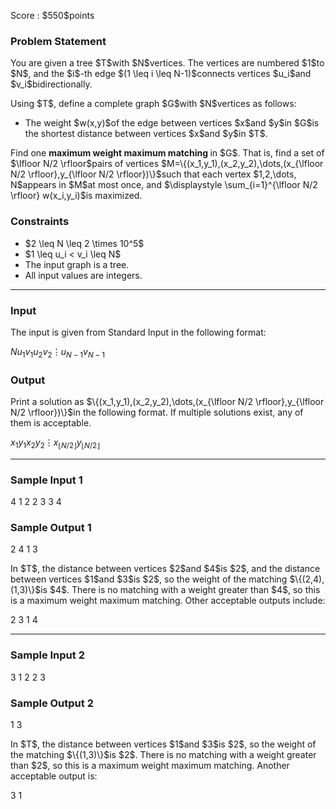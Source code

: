 
<div>

<span>

<span>

<p>
Score : $550$points
</p>

<div>

<section>

### **Problem Statement**

<p>
You are given a tree $T$with $N$vertices. The vertices are numbered $1$to $N$, and the $i$-th edge $(1 \leq i \leq N-1)$connects vertices $u_i$and $v_i$bidirectionally.
</p>

<p>
Using $T$, define a complete graph $G$with $N$vertices as follows:
</p>

<ul>

<li>
The weight $w(x,y)$of the edge between vertices $x$and $y$in $G$is the shortest distance between vertices $x$and $y$in $T$.
</li>

</ul>

<p>
Find one 
<strong>
maximum weight maximum matching
</strong>
in $G$. That is, find a set of $\lfloor N/2 \rfloor$pairs of vertices $M=\{(x_1,y_1),(x_2,y_2),\dots,(x_{\lfloor N/2 \rfloor},y_{\lfloor N/2 \rfloor})\}$such that each vertex $1,2,\dots, N$appears in $M$at most once, and $\displaystyle \sum_{i=1}^{\lfloor N/2 \rfloor} w(x_i,y_i)$is maximized.
</p>

</section>

</div>

<div>

<section>

### **Constraints**

<ul>

<li>
$2 \leq N \leq 2 \times 10^5$
</li>

<li>
$1 \leq u_i < v_i \leq N$
</li>

<li>
The input graph is a tree.
</li>

<li>
All input values are integers.
</li>

</ul>

</section>

</div>

---

<div>

<div>

<section>

### **Input**

<p>
The input is given from Standard Input in the following format:
</p>

<div>

$N$$u_1$$v_1$$u_2$$v_2$$\vdots$$u_{N-1}$$v_{N-1}$
</div>

</section>

</div>

<div>

<section>

### **Output**

<p>
Print a solution as $\{(x_1,y_1),(x_2,y_2),\dots,(x_{\lfloor N/2 \rfloor},y_{\lfloor N/2 \rfloor})\}$in the following format. If multiple solutions exist, any of them is acceptable.
</p>

<div>

$x_1$$y_1$$x_2$$y_2$$\vdots$$x_{\lfloor N/2 \rfloor}$$y_{\lfloor N/2 \rfloor}$
</div>

</section>

</div>

</div>

---

<div>

<section>

### **Sample Input 1**

<div>

4
1 2
2 3
3 4

</div>

</section>

</div>

<div>

<section>

### **Sample Output 1**

<div>

2 4
1 3

</div>

<p>
In $T$, the distance between vertices $2$and $4$is $2$, and the distance between vertices $1$and $3$is $2$, so the weight of the matching $\{(2,4),(1,3)\}$is $4$. There is no matching with a weight greater than $4$, so this is a maximum weight maximum matching. Other acceptable outputs include:
</p>

<div>

2 3
1 4

</div>

</section>

</div>

---

<div>

<section>

### **Sample Input 2**

<div>

3
1 2
2 3

</div>

</section>

</div>

<div>

<section>

### **Sample Output 2**

<div>

1 3

</div>

<p>
In $T$, the distance between vertices $1$and $3$is $2$, so the weight of the matching $\{(1,3)\}$is $2$. There is no matching with a weight greater than $2$, so this is a maximum weight maximum matching. Another acceptable output is:
</p>

<div>

3 1

</div>

</section>

</div>

</span>

</span>

</div>
